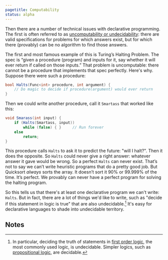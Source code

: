 ```yaml
---
pagetitle: Computability
status: alpha
---
```

Then there are a number of technical issues with declarative programming.  The first is often referred to as [uncomputability or undecidability](https://en.wikipedia.org/wiki/Undecidable_problem): there are valid specifications for problems for which answers exist, but for which there (provably) can be no algorithm to find those answers.

The first and most famous example of this is Turing’s Halting Problem.  The spec is “given a procedure (program) and inputs for it, say whether it will ever return if called on those inputs.”  That problem is uncomputable: there cannot be a procedure that implements that spec perfectly.  Here's why.  Suppose there were such a procedure:
```C#
bool Halts(Func<int> procedure, int argument) {
    // Do magic to decide if procedure(argument) would ever return
}
```
Then we could write another procedure, call it `Smartass` that worked like this:
```C#
void Smarass(int input) {
    if (Halts(Smartass, input))
        while (false) { }     // Run forever
    else
        return;
}
```
This procedure calls `Halts` to ask it to predict the future: "will I halt?".  Then it does the opposite.  So `Halts` could never give a right answer: whatever answer it gave would be wrong.  So a perfect `Halts` can never exist. That’s not to say we can’t write heuristic programs that do a pretty good job.  But Quicksort *always* sorts the array.  It doesn’t sort it 90% or 99.999% of the time. It’s perfect.  We provably can never have a perfect program for solving the halting program.

So this tells us that there's at least one declarative program we can't write: `Halts`.  But in fact, there are a lot of things we'd like to write, such as "decide if this statement in logic is true" that are also undecidable.[^1] It's easy for declarative languages to shade into undecidable territory.

## Notes

[^1]: In particular, deciding the truth of statements in [first order logic](https://en.wikipedia.org/wiki/First-order_logic), the most commonly used logic, is undecidable.  Simpler logics, such as [propositional logic](https://en.wikipedia.org/wiki/Propositional_calculus), are decidable.